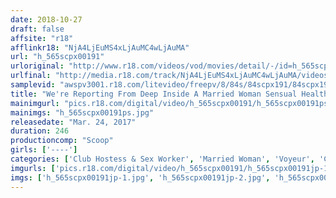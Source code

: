 ```yaml
---
date: 2018-10-27
draft: false
affsite: "r18"
afflinkr18: "NjA4LjEuMS4xLjAuMC4wLjAuMA"
url: "h_565scpx00191"
urloriginal: "http://www.r18.com/videos/vod/movies/detail/-/id=h_565scpx00191"
urlfinal: "http://media.r18.com/track/NjA4LjEuMS4xLjAuMC4wLjAuMA/videos/vod/movies/detail/-/id=h_565scpx00191"
samplevid: "awspv3001.r18.com/litevideo/freepv/8/84s/84scpx191/84scpx191_dmb_w.mp4"
title: "We're Reporting From Deep Inside A Married Woman Sensual Health Sex Club Where They're Conducting A Fresh Face Training Seminar! These Hot Housewives Have Been Rubbing Their Pussies Raw, So They Say They Don't Want To Have Any Cocks Shoved Inside, But They Also Won't Say No Either!! 4"
mainimgurl: "pics.r18.com/digital/video/h_565scpx00191/h_565scpx00191ps.jpg"
mainimgs: "h_565scpx00191ps.jpg"
releasedate: "Mar. 24, 2017"
duration: 246
productioncomp: "Scoop"
girls: ['----']
categories: ['Club Hostess & Sex Worker', 'Married Woman', 'Voyeur', 'Cowgirl', 'Creampie', 'Over 4 Hours', 'Hi-Def']
imgurls: ['pics.r18.com/digital/video/h_565scpx00191/h_565scpx00191jp-1.jpg', 'pics.r18.com/digital/video/h_565scpx00191/h_565scpx00191jp-2.jpg', 'pics.r18.com/digital/video/h_565scpx00191/h_565scpx00191jp-3.jpg', 'pics.r18.com/digital/video/h_565scpx00191/h_565scpx00191jp-4.jpg', 'pics.r18.com/digital/video/h_565scpx00191/h_565scpx00191jp-5.jpg', 'pics.r18.com/digital/video/h_565scpx00191/h_565scpx00191jp-6.jpg', 'pics.r18.com/digital/video/h_565scpx00191/h_565scpx00191jp-7.jpg', 'pics.r18.com/digital/video/h_565scpx00191/h_565scpx00191jp-8.jpg', 'pics.r18.com/digital/video/h_565scpx00191/h_565scpx00191jp-9.jpg', 'pics.r18.com/digital/video/h_565scpx00191/h_565scpx00191jp-10.jpg', 'pics.r18.com/digital/video/h_565scpx00191/h_565scpx00191jp-11.jpg', 'pics.r18.com/digital/video/h_565scpx00191/h_565scpx00191jp-12.jpg', 'pics.r18.com/digital/video/h_565scpx00191/h_565scpx00191jp-13.jpg', 'pics.r18.com/digital/video/h_565scpx00191/h_565scpx00191jp-14.jpg', 'pics.r18.com/digital/video/h_565scpx00191/h_565scpx00191jp-15.jpg', 'pics.r18.com/digital/video/h_565scpx00191/h_565scpx00191jp-16.jpg', 'pics.r18.com/digital/video/h_565scpx00191/h_565scpx00191jp-17.jpg', 'pics.r18.com/digital/video/h_565scpx00191/h_565scpx00191jp-18.jpg', 'pics.r18.com/digital/video/h_565scpx00191/h_565scpx00191jp-19.jpg', 'pics.r18.com/digital/video/h_565scpx00191/h_565scpx00191jp-20.jpg']
imgs: ['h_565scpx00191jp-1.jpg', 'h_565scpx00191jp-2.jpg', 'h_565scpx00191jp-3.jpg', 'h_565scpx00191jp-4.jpg', 'h_565scpx00191jp-5.jpg', 'h_565scpx00191jp-6.jpg', 'h_565scpx00191jp-7.jpg', 'h_565scpx00191jp-8.jpg', 'h_565scpx00191jp-9.jpg', 'h_565scpx00191jp-10.jpg', 'h_565scpx00191jp-11.jpg', 'h_565scpx00191jp-12.jpg', 'h_565scpx00191jp-13.jpg', 'h_565scpx00191jp-14.jpg', 'h_565scpx00191jp-15.jpg', 'h_565scpx00191jp-16.jpg', 'h_565scpx00191jp-17.jpg', 'h_565scpx00191jp-18.jpg', 'h_565scpx00191jp-19.jpg', 'h_565scpx00191jp-20.jpg']
---
```

